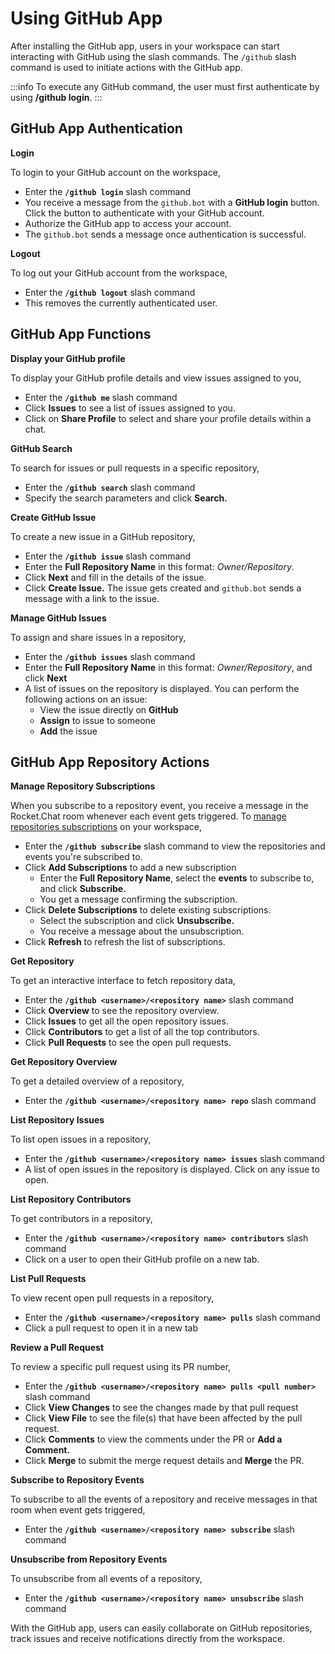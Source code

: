 # Using GitHub App

After installing the GitHub app, users in your workspace can start interacting with GitHub using the slash commands. The `/github` slash command is used to initiate actions with the GitHub app.&#x20;

:::info
To execute any GitHub command, the user must first authenticate by using **/github login**.
:::

## GitHub App Authentication

**Login**

To login to your GitHub account on the workspace,

* Enter the **`/github login`** slash command
* You receive a message from the `github.bot` with a **GitHub login** button. Click the button to authenticate with your GitHub account.
* Authorize the GitHub app to access your account.
* The `github.bot` sends a message once authentication is successful.

**Logout**

To log out your GitHub account from the workspace,

* Enter the  **`/github logout`** slash command
* This removes the currently authenticated user.

## GitHub App Functions

**Display your GitHub profile**

To display your GitHub profile details and view issues assigned to you,

* Enter the **`/github me`** slash command
* Click **Issues** to see a list of issues assigned to you.
* Click on **Share Profile** to select and share your profile details within a chat.

**GitHub Search**

To search for issues or pull requests in a specific repository,

* Enter the **`/github search`** slash command
* Specify the search parameters and click **Search.**

**Create GitHub Issue**

To create a new issue in a GitHub repository,

* Enter the **`/github issue`** slash command
* Enter the **Full Repository Name** in this format: _Owner/Repository_.
* Click **Next** and fill in the details of the issue.
* Click **Create Issue.** The issue gets created and `github.bot` sends a message with a link to the issue.

**Manage GitHub Issues**

To assign and share issues in a repository,

* Enter the **`/github issues`** slash command
* Enter the **Full Repository Name** in this format: _Owner/Repository_, and click **Next**
* A list of issues on the repository is displayed. You can perform  the following actions on an issue:
  * View the issue directly on **GitHub**
  * **Assign** to issue to someone
  * **Add** the issue

## GitHub App Repository Actions

**Manage Repository Subscriptions**

When you subscribe to a repository event, you receive a message in the Rocket.Chat room whenever each event gets triggered. To [manage repositories subscriptions](https://docs.github.com/en/account-and-profile/managing-subscriptions-and-notifications-on-github/managing-subscriptions-for-activity-on-github) on your workspace,&#x20;

* Enter the **`/github subscribe`** slash command to view the repositories and events you're subscribed to.
* Click **Add Subscriptions** to add a new subscription
  * Enter the **Full Repository Name**, select the **events** to subscribe to, and click **Subscribe.**
  * You get a message confirming the subscription.
* Click **Delete Subscriptions** to delete existing subscriptions.
  * Select the subscription and click **Unsubscribe.**
  * You receive a message about the unsubscription.
* Click **Refresh** to refresh the list of subscriptions.

**Get Repository**

&#x20;To get an interactive interface to fetch repository data,

* Enter the **`/github <username>/<repository name>`** slash command
* Click **Overview** to see the repository overview.
* Click **Issues** to get all the open repository issues.
* Click **Contributors** to get a list of all the top contributors.
* Click **Pull Requests** to see the open pull requests.

**Get Repository Overview**

To get a detailed overview of a repository,

* Enter the **`/github <username>/<repository name> repo`** slash command

**List Repository Issues**

To list open issues in a repository,

* Enter the **`/github <username>/<repository name> issues`** slash command
* A list of open issues in the repository is displayed. Click on any issue to open.

**List Repository Contributors**

To get contributors in a repository,

* Enter the **`/github <username>/<repository name> contributors`** slash command
* Click on a user to open their GitHub profile on a new tab.

**List Pull Requests**

To view recent open pull requests in a repository,

* Enter the **`/github <username>/<repository name> pulls`** slash command
* Click a pull request to open it in a new tab

**Review a Pull Request**

To review a specific pull request using its PR number,

* Enter the **`/github <username>/<repository name> pulls <pull number>`** slash command
* Click **View Changes** to see the changes made by that pull request
* Click **View File** to see the file(s) that have been affected by the pull request.
* Click **Comments** to view the comments under the PR or **Add a Comment.**
* Click **Merge** to submit the merge request details and **Merge** the PR.

**Subscribe to Repository Events**

To subscribe to all the events of a repository and receive messages in that room when event gets triggered,

* Enter the **`/github <username>/<repository name> subscribe`** slash command

**Unsubscribe from Repository Events**

To unsubscribe from all events of a repository,

* Enter the **`/github <username>/<repository name> unsubscribe`** slash command

With the GitHub app, users can easily collaborate on GitHub repositories, track issues and receive notifications directly from the workspace.
